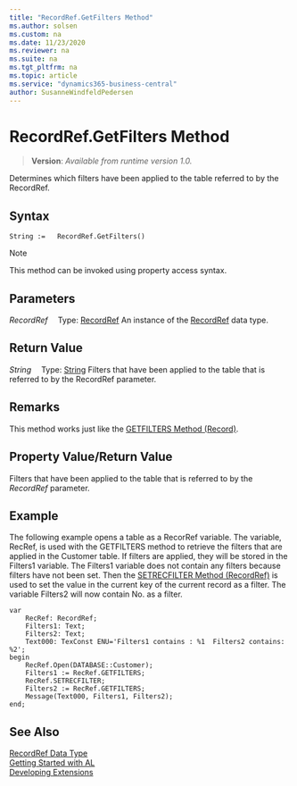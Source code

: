 ```yaml
---
title: "RecordRef.GetFilters Method"
ms.author: solsen
ms.custom: na
ms.date: 11/23/2020
ms.reviewer: na
ms.suite: na
ms.tgt_pltfrm: na
ms.topic: article
ms.service: "dynamics365-business-central"
author: SusanneWindfeldPedersen
---
```

[//]: # (START>DO_NOT_EDIT)
[//]: # (IMPORTANT:Do not edit any of the content between here and the END>DO_NOT_EDIT.)
[//]: # (Any modifications should be made in the .xml files in the ModernDev repo.)
# RecordRef.GetFilters Method
> **Version**: _Available from runtime version 1.0._

Determines which filters have been applied to the table referred to by the RecordRef.


## Syntax
```
String :=   RecordRef.GetFilters()
```
> [!NOTE]
> This method can be invoked using property access syntax.

## Parameters
*RecordRef*
&emsp;Type: [RecordRef](recordref-data-type.md)
An instance of the [RecordRef](recordref-data-type.md) data type.

## Return Value
*String*
&emsp;Type: [String](../string/string-data-type.md)
Filters that have been applied to the table that is referred to by the RecordRef parameter.


[//]: # (IMPORTANT: END>DO_NOT_EDIT)

## Remarks  
 This method works just like the [GETFILTERS Method \(Record\)](../record/record-getfilters-method.md).  
  
## Property Value/Return Value  
 Filters that have been applied to the table that is referred to by the *RecordRef* parameter.  
  
## Example  
 The following example opens a table as a RecorRef variable. The variable, RecRef, is used with the GETFILTERS method to retrieve the filters that are applied in the Customer table. If filters are applied, they will be stored in the Filters1 variable. The Filters1 variable does not contain any filters because filters have not been set. Then the [SETRECFILTER Method \(RecordRef\)](recordref-setrecfilter-method.md) is used to set the value in the current key of the current record as a filter. The variable Filters2 will now contain No. as a filter. 
   
```   
var
    RecRef: RecordRef;
    Filters1: Text;
    Filters2: Text;
    Text000: TexConst ENU='Filters1 contains : %1  Filters2 contains: %2';
begin   
    RecRef.Open(DATABASE::Customer);  
    Filters1 := RecRef.GETFILTERS;  
    RecRef.SETRECFILTER;  
    Filters2 := RecRef.GETFILTERS;  
    Message(Text000, Filters1, Filters2);  
end;
```  
  

## See Also
[RecordRef Data Type](recordref-data-type.md)  
[Getting Started with AL](../../devenv-get-started.md)  
[Developing Extensions](../../devenv-dev-overview.md)